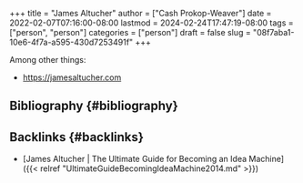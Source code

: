 +++
title = "James Altucher"
author = ["Cash Prokop-Weaver"]
date = 2022-02-07T07:16:00-08:00
lastmod = 2024-02-24T17:47:19-08:00
tags = ["person", "person"]
categories = ["person"]
draft = false
slug = "08f7aba1-10e6-4f7a-a595-430d7253491f"
+++

Among other things:

-   <https://jamesaltucher.com>


## Bibliography {#bibliography}

<style>.csl-entry{text-indent: -1.5em; margin-left: 1.5em;}</style><div class="csl-bib-body">
</div>


## Backlinks {#backlinks}

-   [James Altucher | The Ultimate Guide for Becoming an Idea Machine]({{< relref "UltimateGuideBecomingIdeaMachine2014.md" >}})
